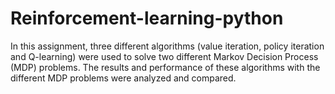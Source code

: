 # Reinforcement-learning-python

In this assignment, three different algorithms (value iteration, policy iteration and Q-learning) were used to solve two different Markov Decision Process (MDP) problems. The results and performance of these algorithms with the different MDP problems were analyzed and compared.
